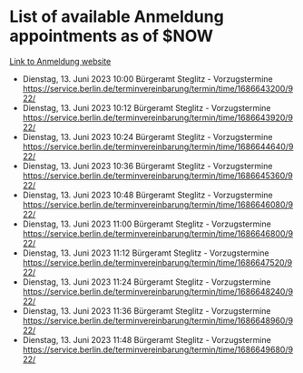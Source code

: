 # List of available Anmeldung appointments as of $NOW
[Link to Anmeldung website](https://service.berlin.de/terminvereinbarung/termin/tag.php?termin=1&anliegen[]=120686&dienstleisterlist=122210,122217,327316,122219,327312,122227,327314,122231,327346,122243,327348,122254,122252,329742,122260,329745,122262,329748,122271,327278,122273,327274,122277,327276,330436,122280,327294,122282,327290,122284,327292,122291,327270,122285,327266,122286,327264,122296,327268,150230,329760,122297,327286,122294,327284,122312,329763,122314,329775,122304,327330,122311,327334,122309,327332,317869,122281,327352,122279,329772,122283,122276,327324,122274,327326,122267,329766,122246,327318,122251,327320,122257,327322,122208,327298,122226,327300&herkunft=http%3A%2F%2Fservice.berlin.de%2Fdienstleistung%2F120686%2F)
- Dienstag, 13. Juni 2023 10:00 Bürgeramt Steglitz - Vorzugstermine https://service.berlin.de/terminvereinbarung/termin/time/1686643200/922/
- Dienstag, 13. Juni 2023 10:12 Bürgeramt Steglitz - Vorzugstermine https://service.berlin.de/terminvereinbarung/termin/time/1686643920/922/
- Dienstag, 13. Juni 2023 10:24 Bürgeramt Steglitz - Vorzugstermine https://service.berlin.de/terminvereinbarung/termin/time/1686644640/922/
- Dienstag, 13. Juni 2023 10:36 Bürgeramt Steglitz - Vorzugstermine https://service.berlin.de/terminvereinbarung/termin/time/1686645360/922/
- Dienstag, 13. Juni 2023 10:48 Bürgeramt Steglitz - Vorzugstermine https://service.berlin.de/terminvereinbarung/termin/time/1686646080/922/
- Dienstag, 13. Juni 2023 11:00 Bürgeramt Steglitz - Vorzugstermine https://service.berlin.de/terminvereinbarung/termin/time/1686646800/922/
- Dienstag, 13. Juni 2023 11:12 Bürgeramt Steglitz - Vorzugstermine https://service.berlin.de/terminvereinbarung/termin/time/1686647520/922/
- Dienstag, 13. Juni 2023 11:24 Bürgeramt Steglitz - Vorzugstermine https://service.berlin.de/terminvereinbarung/termin/time/1686648240/922/
- Dienstag, 13. Juni 2023 11:36 Bürgeramt Steglitz - Vorzugstermine https://service.berlin.de/terminvereinbarung/termin/time/1686648960/922/
- Dienstag, 13. Juni 2023 11:48 Bürgeramt Steglitz - Vorzugstermine https://service.berlin.de/terminvereinbarung/termin/time/1686649680/922/
